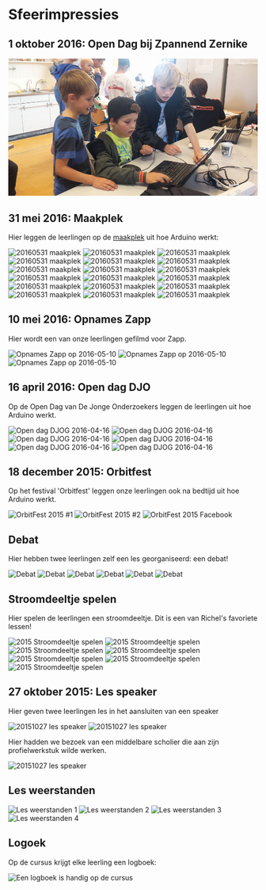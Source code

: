 # Sfeerimpressies

## 1 oktober 2016: Open Dag bij Zpannend Zernike 

![Open Dag](20161001_1.jpg)

## 31 mei 2016: Maakplek

Hier leggen de leerlingen op de [maakplek](http://www.maakplek.nl) uit hoe Arduino werkt:

![20160531 maakplek](20160521Maakplek1.jpg)
![20160531 maakplek](20160521Maakplek2.jpg)
![20160531 maakplek](20160521Maakplek3.jpg)
![20160531 maakplek](20160521Maakplek4.jpg)
![20160531 maakplek](20160521Maakplek5.jpg)
![20160531 maakplek](20160521Maakplek6.jpg)
![20160531 maakplek](20160521Maakplek7.jpg)
![20160531 maakplek](20160521Maakplek8.jpg)
![20160531 maakplek](20160521Maakplek9.jpg)
![20160531 maakplek](20160521Maakplek10.jpg)
![20160531 maakplek](20160521Maakplek11.jpg)
![20160531 maakplek](20160521Maakplek12.jpg)
![20160531 maakplek](20160521Maakplek13.jpg)
![20160531 maakplek](20160521Maakplek14.jpg)
![20160531 maakplek](20160521Maakplek15.jpg)
![20160531 maakplek](20160521Maakplek16.jpg)
![20160531 maakplek](20160521Maakplek17.jpg)
![20160531 maakplek](20160521Maakplek18.jpg)

## 10 mei 2016: Opnames Zapp

Hier wordt een van onze leerlingen gefilmd voor Zapp.

![Opnames Zapp op 2016-05-10](20160510Zapp1.jpg)
![Opnames Zapp op 2016-05-10](20160510Zapp2.jpg)
![Opnames Zapp op 2016-05-10](20160510Zapp3.jpg)

## 16 april 2016: Open dag DJO

Op de Open Dag van De Jonge Onderzoekers 
leggen de leerlingen uit hoe Arduino werkt.

![Open dag DJOG 2016-04-16](20160417OpenDag1.jpg)
![Open dag DJOG 2016-04-16](20160417OpenDag2.jpg)
![Open dag DJOG 2016-04-16](20160417OpenDag3.jpg)
![Open dag DJOG 2016-04-16](20160417OpenDag4.jpg)
![Open dag DJOG 2016-04-16](20160417OpenDag5.jpg)
![Open dag DJOG 2016-04-16](20160417OpenDag6.jpg)

## 18 december 2015: Orbitfest

Op het festival 'Orbitfest' leggen onze leerlingen ook
na bedtijd uit hoe Arduino werkt.

![OrbitFest 2015 #1](20151218OrbitFest.jpg)
![OrbitFest 2015 #2](20151218OrbitFest_2.jpg)
![OrbitFest 2015 Facebook](20151218OrbitFest.png)

## Debat

Hier hebben twee leerlingen zelf een les georganiseerd: een debat! 

![Debat](2015Debat1.jpg)
![Debat](2015Debat2.jpg)
![Debat](2015Debat3.jpg)
![Debat](2015Debat4.jpg)
![Debat](2015Debat5.jpg)
![Debat](2015Debat6.jpg)

## Stroomdeeltje spelen

Hier spelen de leerlingen een stroomdeeltje.
Dit is een van Richel's favoriete lessen!

![2015 Stroomdeeltje spelen](2015StroomdeeltjeSpelen1.jpg)
![2015 Stroomdeeltje spelen](2015StroomdeeltjeSpelen2.jpg)
![2015 Stroomdeeltje spelen](2015StroomdeeltjeSpelen3.jpg)
![2015 Stroomdeeltje spelen](2015StroomdeeltjeSpelen4.jpg)
![2015 Stroomdeeltje spelen](2015StroomdeeltjeSpelen5.jpg)
![2015 Stroomdeeltje spelen](2015StroomdeeltjeSpelen6.jpg)
![2015 Stroomdeeltje spelen](2015StroomdeeltjeSpelen7.jpg)

## 27 oktober 2015: Les speaker

Hier geven twee leerlingen les in het aansluiten van een speaker

![20151027 les speaker](20151027_1.jpg)
![20151027 les speaker](20151027_2.jpg)

Hier hadden we bezoek van een middelbare scholier
die aan zijn profielwerkstuk wilde werken.

![20151027 les speaker](20151027_3.jpg)

## Les weerstanden

![Les weerstanden 1](2015TheorieWeerstanden1.jpg)
![Les weerstanden 2](2015TheorieWeerstanden2.jpg)
![Les weerstanden 3](2015TheorieWeerstanden3.jpg)
![Les weerstanden 4](2015TheorieWeerstanden4.jpg)

## Logoek

Op de cursus krijgt elke leerling een logboek:

![Een logboek is handig op de cursus](Logboek.jpeg)

